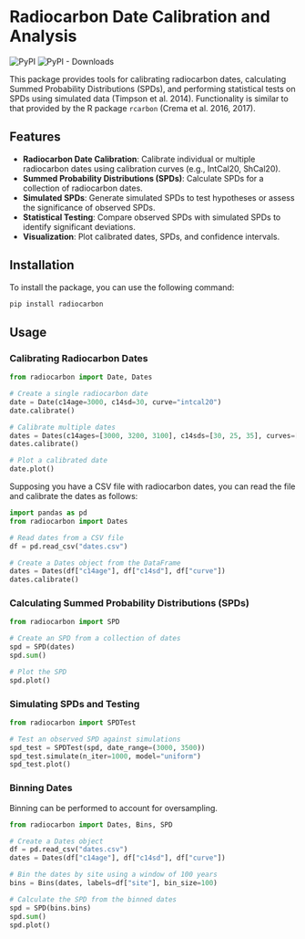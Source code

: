 # Radiocarbon Date Calibration and Analysis

![PyPI](https://img.shields.io/pypi/v/radiocarbon)
![PyPI - Downloads](https://img.shields.io/pypi/dm/radiocarbon)

This package provides tools for calibrating radiocarbon dates, calculating Summed Probability Distributions (SPDs), and performing statistical tests on SPDs using simulated data (Timpson et al. 2014).
Functionality is similar to that provided by the R package `rcarbon` (Crema et al. 2016, 2017).

## Features

- **Radiocarbon Date Calibration**: Calibrate individual or multiple radiocarbon dates using calibration curves (e.g., IntCal20, ShCal20).
- **Summed Probability Distributions (SPDs)**: Calculate SPDs for a collection of radiocarbon dates.
- **Simulated SPDs**: Generate simulated SPDs to test hypotheses or assess the significance of observed SPDs.
- **Statistical Testing**: Compare observed SPDs with simulated SPDs to identify significant deviations.
- **Visualization**: Plot calibrated dates, SPDs, and confidence intervals.

## Installation

To install the package, you can use the following command:

```bash
pip install radiocarbon
```

## Usage

### Calibrating Radiocarbon Dates

```python
from radiocarbon import Date, Dates

# Create a single radiocarbon date
date = Date(c14age=3000, c14sd=30, curve="intcal20")
date.calibrate()

# Calibrate multiple dates
dates = Dates(c14ages=[3000, 3200, 3100], c14sds=[30, 25, 35], curves=["intcal20", "intcal20", "shcal20"])
dates.calibrate()

# Plot a calibrated date
date.plot()
```

Supposing you have a CSV file with radiocarbon dates, you can read the file and calibrate the dates as follows:

```python
import pandas as pd
from radiocarbon import Dates

# Read dates from a CSV file
df = pd.read_csv("dates.csv")

# Create a Dates object from the DataFrame
dates = Dates(df["c14age"], df["c14sd"], df["curve"])
dates.calibrate()
```

### Calculating Summed Probability Distributions (SPDs)

```python
from radiocarbon import SPD

# Create an SPD from a collection of dates
spd = SPD(dates)
spd.sum()

# Plot the SPD
spd.plot()
```

### Simulating SPDs and Testing

```python
from radiocarbon import SPDTest

# Test an observed SPD against simulations
spd_test = SPDTest(spd, date_range=(3000, 3500))
spd_test.simulate(n_iter=1000, model="uniform")
spd_test.plot()
```

### Binning Dates

Binning can be performed to account for oversampling.

```python
from radiocarbon import Dates, Bins, SPD

# Create a Dates object
df = pd.read_csv("dates.csv")
dates = Dates(df["c14age"], df["c14sd"], df["curve"])

# Bin the dates by site using a window of 100 years
bins = Bins(dates, labels=df["site"], bin_size=100)

# Calculate the SPD from the binned dates
spd = SPD(bins.bins)
spd.sum()
spd.plot()
```
